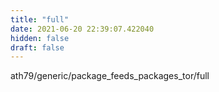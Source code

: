 ```yaml
---
title: "full"
date: 2021-06-20 22:39:07.422040
hidden: false
draft: false
---
```


ath79/generic/package_feeds_packages_tor/full

